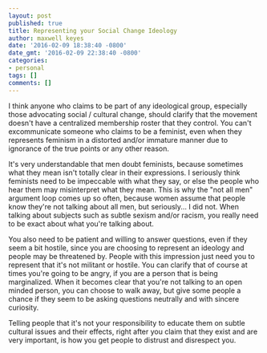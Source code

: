 ```yaml
---
layout: post
published: true
title: Representing your Social Change Ideology
author: maxwell keyes
date: '2016-02-09 18:38:40 -0800'
date_gmt: '2016-02-09 22:38:40 -0800'
categories:
- personal
tags: []
comments: []
---
```


I think anyone who claims to be part of any ideological group, especially those
advocating social / cultural change, should clarify that the movement doesn't
have a centralized membership roster that they control. You can't excommunicate
someone who claims to be a feminist, even when they represents feminism in a
distorted and/or immature manner due to ignorance of the true points or any
other reason.

It's very understandable that men doubt feminists, because sometimes what they
mean isn't totally clear in their expressions. I seriously think feminists need
to be impeccable with what they say, or else the people who hear them may
misinterpret what they mean. This is why the "not all men" argument loop comes
up so often, because women assume that people know they're not talking about all
men, but seriously... I did not. When talking about subjects such as subtle
sexism and/or racism, you really need to be exact about what you're talking
about.

You also need to be patient and willing to answer questions, even if they seem a
bit hostile, since you are choosing to represent an ideology and people may be
threatened by. People with this impression just need you to represent that it's
not militant or hostile. You can clarify that of course at times you're going to
be angry, if you are a person that is being marginalized. When it becomes clear
that you're not talking to an open minded person, you can choose to walk away,
but give some people a chance if they seem to be asking questions neutrally and
with sincere curiosity.

Telling people that it's not your responsibility to educate them on subtle
cultural issues and their effects, right after you claim that they exist and are
very important, is how you get people to distrust and disrespect you.
